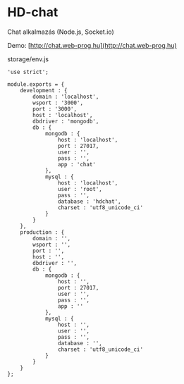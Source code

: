 # HD-chat
Chat alkalmazás (Node.js, Socket.io)

Demo: [http://chat.web-prog.hu](http://chat.web-prog.hu)

storage/env.js

    'use strict';

    module.exports = {
        development : {
            domain : 'localhost',
            wsport : '3000',
            port : '3000',
            host : 'localhost',
            dbdriver : 'mongodb',
            db : {
                mongodb : {
                    host : 'localhost',
                    port : 27017,
                    user : '',
                    pass : '',
                    app : 'chat'
                },
                mysql : {
                    host : 'localhost',
                    user : 'root',
                    pass : '',
                    database : 'hdchat',
                    charset : 'utf8_unicode_ci'
                }
            }
        },
        production : {
            domain : '',
            wsport : '',
            port : '',
            host : '',
            dbdriver : '',
            db : {
                mongodb : {
                    host : '',
                    port : 27017,
                    user : '',
                    pass : '',
                    app : ''
                },
                mysql : {
                    host : '',
                    user : '',
                    pass : '',
                    database : '',
                    charset : 'utf8_unicode_ci'
                }
            }
        }
    };
